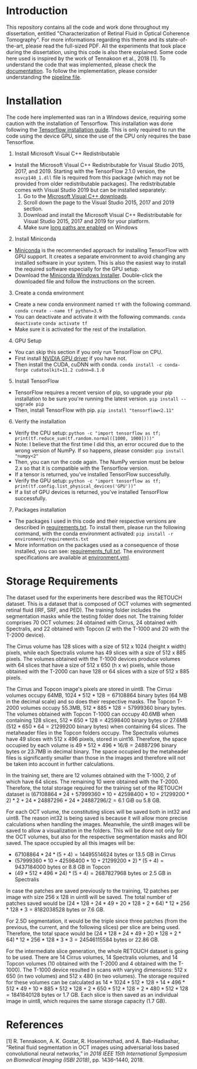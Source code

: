 # Introduction
This repository contains all the code and work done throughout my dissertation, entitled "Characterization of Retinal Fluid in Optical Coherence Tomography". For more informations regarding this theme and its state-of-the-art, please read the full-sized PDF. All the experiments that took place during the dissertation, using this code is also there explained. Some code here used is inspired by the work of Tennakoon et al., 2018 [1]. To understand the code that was implemented, please check the [documentation](documentation.md). To follow the implementation, please consider understanding the [pipeline file](pipeline.ipynb).

# Installation
The code here implemented was ran in a Windows device, requiring some caution with the installation of Tensorflow. This installation was done following the [Tensorflow installation guide](https://www.tensorflow.org/install/pip?hl=en#windows-native_1). This is only required to run the code using the device GPU, since the use of the CPU only requires the base Tensorflow.
1. Install Microsoft Visual C++ Redistributable
- Install the Microsoft Visual C++ Redistributable for Visual Studio 2015, 2017, and 2019. Starting with the TensorFlow 2.1.0 version, the  ```msvcp140_1.dll``` file is required from this package (which may not be provided from older redistributable packages). The redistributable comes with Visual Studio 2019 but can be installed separately:
  1. Go to the [Microsoft Visual C++ downloads](https://learn.microsoft.com/en-us/cpp/windows/latest-supported-vc-redist?view=msvc-170).
  2. Scroll down the page to the Visual Studio 2015, 2017 and 2019 section.
  3. Download and install the Microsoft Visual C++ Redistributable for Visual Studio 2015, 2017 and 2019 for your platform.
  4. Make sure [long paths are enabled](https://superuser.com/questions/1119883/windows-10-enable-ntfs-long-paths-policy-option-missing) on Windows

2. Install Miniconda  
- [Miniconda](https://docs.anaconda.com/miniconda/) is the recommended approach for installing TensorFlow with GPU support. It creates a separate environment to avoid changing any installed software in your system. This is also the easiest way to install the required software especially for the GPU setup.
- Download the [Miniconda Windows Installer](https://repo.anaconda.com/miniconda/Miniconda3-latest-Windows-x86_64.exe). Double-click the downloaded file and follow the instructions on the screen.

3. Create a conda environment
- Create a new conda environment named ```tf``` with the following command.
  ```conda create --name tf python=3.9```
- You can deactivate and activate it with the following commands.
  ```conda deactivate```
  ```conda activate tf```
- Make sure it is activated for the rest of the installation.

4. GPU Setup
- You can skip this section if you only run TensorFlow on CPU.
- First install [NVIDIA GPU driver](https://www.nvidia.com/Download/index.aspx) if you have not.
- Then install the CUDA, cuDNN with conda.
  ```conda install -c conda-forge cudatoolkit=11.2 cudnn=8.1.0```

5. Install TensorFlow
- TensorFlow requires a recent version of pip, so upgrade your pip installation to be sure you're running the latest version.
  ```pip install --upgrade pip```
- Then, install TensorFlow with pip.
  ```pip install "tensorflow<2.11"```

6. Verify the installation
- Verify the CPU setup:
  ```python -c "import tensorflow as tf; print(tf.reduce_sum(tf.random.normal([1000, 1000])))"```
- Note: I believe that the first time I did this, an error occured due to the wrong version of NumPy. If so happens, please consider:
  ```pip install "numpy<2"```
- Then, you can run the code again. The NumPy version must be below 2.x so that it is compatible with the Tensorflow version.
- If a tensor is returned, you've installed TensorFlow successfully.
- Verify the GPU setup:
  ```python -c "import tensorflow as tf; print(tf.config.list_physical_devices('GPU'))"```
- If a list of GPU devices is returned, you've installed TensorFlow successfully.

7. Packages installation
- The packages I used in this code and their respective versions are described in [requirements.txt](environment/requirements.txt). To install them, please run the following command, with the conda environment activated:
 ```pip install -r environment/requirements.txt```
- More information on the packages used as a consequence of those installed, you can see: [requirements_full.txt](environment/requirements_full.txt). The environment specifications are available at [environment.yml](environment/environment.yml).

# Storage Requirements
The dataset used for the experiments here described was the RETOUCH dataset. This is a dataset that is composed of OCT volumes with segmented retinal fluid (IRF, SRF, and PED). The training folder includes the segmentation masks while the testing folder does not. The training folder comprises 70 OCT volumes: 24 obtained with Cirrus, 24 obtained with Spectralis, and 22 obtained with Topcon (2 with the T-1000 and 20 with the T-2000 device). 

The Cirrus volume has 128 slices with a size of 512 x 1024 (height x width) pixels, while each Spectralis volume has 49 slices with a size of 512 x 885 pixels. The volumes obtained with the T-1000 devices produce volumes with 64 slices that have a size of 512 x 650 (h x w) pixels, while those obtained with the T-2000 can have 128 or 64 slices with a size of 512 x 885 pixels. 

The Cirrus and Topcon image's pixels are stored in uint8. The Cirrus volumes occupy 64MB, $1024*512*128 = 67 108 864$ binary bytes ($64$ MB in the decimal scale) and so does their respective masks. The Topcon T-2000 volumes occupy 55.3MB, $512*885*128 = 57 999 360$ binary bytes. The volumes obtained with Topcon T-1000 can occupy 40.6MB when containing 128 slices, $512*650*128 = 42 598 400$ binary bytes or 27.6MB ($512*650*64 = 21 299 200$ binary bytes) when containing 64 slices. The metaheader files in the Topcon folders occupy. The Spectralis volumes have 49 slices with 512 x 496 pixels, stored in uint16. Therefore, the space occupied by each volume is $49*512*496*16/8=24 887 296$ binary bytes or 23.7MB in decimal binary. The space occupied by the metaheader files is significantly smaller than those in the images and therefore will not be taken into account in further calculations.

In the training set, there are 12 volumes obtained with the T-1000, 2 of which have 64 slices. The remaining 10 were obtained with the T-2000. Therefore, the total storage required for the training set of the RETOUCH dataset is $(67 108 864*24 + 57 999 360*10 + 42 598 400*10 + 21 299 200*2)*2 + 24*24 887 296 + 24*24 887 296/2 = 6.1$ GiB ou $5.8$ GB.

For each OCT volume, the constituting slices will be saved both in int32 and uint8. The reason int32 is being saved is because it will allow more precise calculations when handling the images. Meanwhile, the uint8 images will be saved to allow a visualization in the folders. This will be done not only for the OCT volumes, but also for the respective segmentation masks and ROI saved. The space occupied by all this images will be:
- $67 108 864*24*(5 + 4) = 14 495 514 624$ bytes or $13.5$ GB  in Cirrus
- $(57 999 360*10 + 42 598 400*10 + 21 299 200*2)*(5 + 4) = 9 437 184 000$ bytes or $8.8$ GB in Topcon
- $(49*512*496*24)*(5 + 4) = 2 687 827 968$ bytes or $2.5$ GB in Spectralis

In case the patches are saved previously to the training, 12 patches per image with size 256 x 128 in uint8 will be saved. The total number of patches saved would be $(24*128+24*49+20*128+2*64)*12*256*128*3 = 8 182 038 528$ bytes or $7.6$ GB.

For 2.5D segmentation, it would be the triple since three patches (from the previous, the current, and the following slices) per slice are being used. Therefore, the total space would be $(24*128+24*49+20*128+2*64)*12*256*128*3*3 = 24 546 115 584$ bytes or $22.86$ GB.

For the intermediate slice generation, the whole RETOUCH dataset is going to be used. There are 14 Cirrus volumes, 14 Spectralis volumes, and 14 Topcon volumes (10 obtained with the T-2000 and 4 obtained with the T-1000). The T-1000 device resulted in scans with varying dimensions: 512 x 650 (in two volumes) and 512 x 480 (in two volumes). The storage required for these volumes can be calculated as $14*1024*512*128 + 14*496*512*49 + 10*885*512*128 + 2*650*512*128 + 2*480*512*128 = 1 841 840 128$ bytes or $1.7$ GB. Each slice is then saved as an individual image in uint8, which requires the same storage capacity ($1.7$ GB).

# References
[1] R. Tennakoon, A. K. Gostar, R. Hoseinnezhad, and A. Bab-Hadiashar, “Retinal fluid segmentation in OCT images using adversarial loss based convolutional neural networks,” in *2018 IEEE 15th International Symposium on Biomedical Imaging (ISBI 2018)*, pp. 1436–1440, 2018.